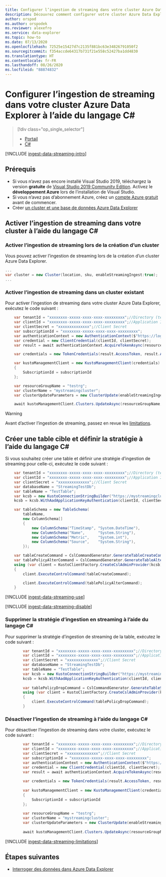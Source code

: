 ```yaml
---
title: Configurer l’ingestion de streaming dans votre cluster Azure Data Explorer à l’aide du langage C#
description: Découvrez comment configurer votre cluster Azure Data Explorer et comment charger des données avec l’ingestion de streaming à l’aide du langage C#.
author: orspod
ms.author: orspodek
ms.reviewer: alexefro
ms.service: data-explorer
ms.topic: how-to
ms.date: 07/13/2020
ms.openlocfilehash: 72525e15427d7c2135f881bc63e34826791050f2
ms.sourcegitcommit: f354accde64317b731f21e558c52427ba1dd4830
ms.translationtype: HT
ms.contentlocale: fr-FR
ms.lasthandoff: 08/26/2020
ms.locfileid: "88874832"
---
```

# <a name="configure-streaming-ingestion-on-your-azure-data-explorer-cluster-using-c"></a>Configurer l’ingestion de streaming dans votre cluster Azure Data Explorer à l’aide du langage C#

> [!div class="op_single_selector"]
> * [Portail](ingest-data-streaming.md)
> * [C#](ingest-data-streaming-csharp.md)

[!INCLUDE [ingest-data-streaming-intro](includes/ingest-data-streaming-intro.md)]

## <a name="prerequisites"></a>Prérequis

* Si vous n’avez pas encore installé Visual Studio 2019, téléchargez la version **gratuite** de [Visual Studio 2019 Community Edition](https://www.visualstudio.com/downloads/).  Activez le **développement Azure** lors de l’installation de Visual Studio.
* Si vous n’avez pas d’abonnement Azure, créez un [compte Azure gratuit](https://azure.microsoft.com/free/) avant de commencer.
* Créer [un cluster et une base de données Azure Data Explorer](create-cluster-database-csharp.md)
   
## <a name="enable-streaming-ingestion-on-your-cluster-using-c"></a>Activer l’ingestion de streaming dans votre cluster à l’aide du langage C#

### <a name="enable-streaming-ingestion-while-creating-a-new-cluster"></a>Activer l’ingestion de streaming lors de la création d’un cluster

Vous pouvez activer l’ingestion de streaming lors de la création d’un cluster Azure Data Explorer.

```csharp
...
var cluster = new Cluster(location, sku, enableStreamingIngest:true);
...
```

### <a name="enable-streaming-ingestion-on-an-existing-cluster"></a>Activer l’ingestion de streaming dans un cluster existant

Pour activer l’ingestion de streaming dans votre cluster Azure Data Explorer, exécutez le code suivant :

```csharp
    var tenantId = "xxxxxxxx-xxxxx-xxxx-xxxx-xxxxxxxxx";//Directory (tenant) ID
    var clientId = "xxxxxxxx-xxxxx-xxxx-xxxx-xxxxxxxxx";//Application ID
    var clientSecret = "xxxxxxxxxxxxxx";//Client Secret
    var subscriptionId = "xxxxxxxx-xxxxx-xxxx-xxxx-xxxxxxxxx";
    var authenticationContext = new AuthenticationContext($"https://login.windows.net/{tenantId}");
    var credential = new ClientCredential(clientId, clientSecret);
    var result = await authenticationContext.AcquireTokenAsync(resource: "https://management.core.windows.net/", clientCredential: credential);

    var credentials = new TokenCredentials(result.AccessToken, result.AccessTokenType);

    var kustoManagementClient = new KustoManagementClient(credentials)
    {
        SubscriptionId = subscriptionId
    };

    var resourceGroupName = "testrg";
    var clusterName = "mystreamingcluster";
    var clusterUpdateParameters = new ClusterUpdate(enableStreamingIngest: true);

    await kustoManagementClient.Clusters.UpdateAsync(resourceGroupName, clusterName, clusterUpdateParameters);
```

> [!WARNING]
> Avant d’activer l’ingestion de streaming, passez en revue les [limitations](#limitations).

## <a name="create-a-target-table-and-define-the-policy-using-c"></a>Créer une table cible et définir la stratégie à l’aide du langage C#

Si vous souhaitez créer une table et définir une stratégie d’ingestion de streaming pour celle-ci, exécutez le code suivant :

```csharp
    var tenantId = "xxxxxxxx-xxxxx-xxxx-xxxx-xxxxxxxxx";//Directory (tenant) ID
    var clientId = "xxxxxxxx-xxxxx-xxxx-xxxx-xxxxxxxxx";//Application ID
    var clientSecret = "xxxxxxxxxxxxxx";//Client Secret
    var databaseName = "StreamingTestDb";
    var tableName = "TestTable";
    var kcsb = new KustoConnectionStringBuilder("https://mystreamingcluster.westcentralus.kusto.windows.net", databaseName);
    kcsb = kcsb.WithAadApplicationKeyAuthentication(clientId, clientSecret, tenantId);

    var tableSchema = new TableSchema(
        tableName,
        new ColumnSchema[]
        {
            new ColumnSchema("TimeStamp", "System.DateTime"),
            new ColumnSchema("Name",      "System.String"),
            new ColumnSchema("Metric",    "System.int"),
            new ColumnSchema("Source",    "System.String"),
        });

    var tableCreateCommand = CslCommandGenerator.GenerateTableCreateCommand(tableSchema);
    var tablePolicyAlterCommand = CslCommandGenerator.GenerateTableAlterStreamingIngestionPolicyCommand(tableName, isEnabled: true);
    using (var client = KustoClientFactory.CreateCslAdminProvider(kcsb))
    {
        client.ExecuteControlCommand(tableCreateCommand);

        client.ExecuteControlCommand(tablePolicyAlterCommand);
    }
```

[!INCLUDE [ingest-data-streaming-use](includes/ingest-data-streaming-types.md)]

[!INCLUDE [ingest-data-streaming-disable](includes/ingest-data-streaming-disable.md)]

### <a name="drop-the-streaming-ingestion-policy-using-c"></a>Supprimer la stratégie d’ingestion en streaming à l’aide du langage C#

Pour supprimer la stratégie d’ingestion de streaming de la table, exécutez le code suivant :
    
```csharp
        var tenantId = "xxxxxxxx-xxxxx-xxxx-xxxx-xxxxxxxxx";//Directory (tenant) ID
        var clientId = "xxxxxxxx-xxxxx-xxxx-xxxx-xxxxxxxxx";//Application ID
        var clientSecret = "xxxxxxxxxxxxxx";//Client Secret
        var databaseName = "StreamingTestDb";
        var tableName = "TestTable";
        var kcsb = new KustoConnectionStringBuilder("https://mystreamingcluster.westcentralus.kusto.windows.net", databaseName);
        kcsb = kcsb.WithAadApplicationKeyAuthentication(clientId, clientSecret, tenantId);
    
        var tablePolicyDropCommand = CslCommandGenerator.GenerateTableStreamingIngestionPolicyDropCommand(databaseName, tableName);
        using (var client = KustoClientFactory.CreateCslAdminProvider(kcsb))
        {
            client.ExecuteControlCommand(tablePolicyDropCommand);
        }
```

### <a name="disable-streaming-ingestion-using-c"></a>Désactiver l’ingestion de streaming à l’aide du langage C#

Pour désactiver l’ingestion de streaming dans votre cluster, exécutez le code suivant :
    
```csharp
        var tenantId = "xxxxxxxx-xxxxx-xxxx-xxxx-xxxxxxxxx";//Directory (tenant) ID
        var clientId = "xxxxxxxx-xxxxx-xxxx-xxxx-xxxxxxxxx";//Application ID
        var clientSecret = "xxxxxxxxxxxxxx";//Client Secret
        var subscriptionId = "xxxxxxxx-xxxxx-xxxx-xxxx-xxxxxxxxx";
        var authenticationContext = new AuthenticationContext($"https://login.windows.net/{tenantId}");
        var credential = new ClientCredential(clientId, clientSecret);
        var result = await authenticationContext.AcquireTokenAsync(resource: "https://management.core.windows.net/", clientCredential: credential);
    
        var credentials = new TokenCredentials(result.AccessToken, result.AccessTokenType);
    
        var kustoManagementClient = new KustoManagementClient(credentials)
        {
            SubscriptionId = subscriptionId
        };
    
        var resourceGroupName = "testrg";
        var clusterName = "mystreamingcluster";
        var clusterUpdateParameters = new ClusterUpdate(enableStreamingIngest: false);
    
        await kustoManagementClient.Clusters.UpdateAsync(resourceGroupName, clusterName, clusterUpdateParameters);
```
    
[!INCLUDE [ingest-data-streaming-limitations](includes/ingest-data-streaming-limitations.md)]

## <a name="next-steps"></a>Étapes suivantes

* [Interroger des données dans Azure Data Explorer](web-query-data.md)
